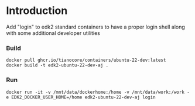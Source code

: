 # Introduction

Add "login" to edk2 standard containers to have a proper login shell along with some additional developer utilities

### Build
```
docker pull ghcr.io/tianocore/containers/ubuntu-22-dev:latest
docker build -t edk2-ubuntu-22-dev-aj .
```

### Run
```
docker run -it -v /mnt/data/dockerhome:/home -v /mnt/data/work:/work -e EDK2_DOCKER_USER_HOME=/home edk2-ubuntu-22-dev-aj login
```
